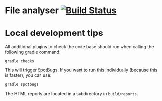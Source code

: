 # File analyser [![Build Status](https://travis-ci.com/GreenT13/file-analyser.svg?branch=main)](https://travis-ci.com/GreenT13/file-analyser)

# Local development tips
All additional plugins to check the code base should run when calling the following gradle command:
```
gradle checks
```
This will trigger [SpotBugs](https://spotbugs.github.io/). If you want to run this individually (because this is faster), you can use:
````
gradle spotbugs
````
The HTML reports are located in a subdirectory in `build/reports`.
